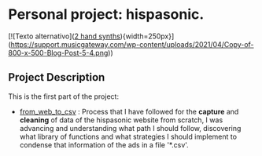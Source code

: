 # Personal project: hispasonic.

[![Texto alternativo]([2 hand synths](https://support.musicgateway.com/wp-content/uploads/2021/04/Copy-of-800-x-500-Blog-Post-5-4.png)){width=250px}](https://support.musicgateway.com/wp-content/uploads/2021/04/Copy-of-800-x-500-Blog-Post-5-4.png))


## Project Description


This is the first part of the project:

- [from_web_to_csv](https://github.com/albertjimrod/personal_proj_hispasonic/blob/main/project_1/01_from_web_to_csv_togit.ipynb) : Process that I have followed for the **capture** and **cleaning** of data of the hispasonic website from scratch, I was advancing and understanding what path I should follow, discovering what library of functions and what strategies I should implement to condense that information of the ads in a file '*.csv'.
